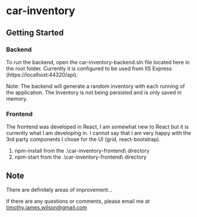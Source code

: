 # car-inventory

## Getting Started

### Backend

To run the backend, open the car-inventory-backend.sln file located here in the root folder.
Currently it is configured to be used from IIS Express (https://localhost:44320/api).

Note: The backend will generate a random inventory with each running of the application. 
The Inventory is not being persisted and is only saved in memory.

### Frontend

The frontend was developed in React, I am somewhat new to React but it is currently what I am developing in.
I cannot say that I am very happy with the 3rd party components I chose for the UI (grid, react-bootstrap).

1. npm-install from the .\car-inventory-frontend\ directory
2. npm-start from the .\car-inventory-frontend\ directory

## Note

There are definitely areas of improvement...

If there are any questions or comments, please email me at timothy.james.wilson@gmail.com

